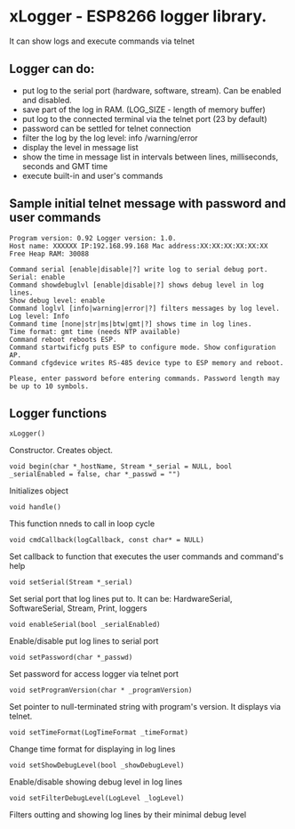 # xLogger - ESP8266 logger library. 
It can show logs and execute commands via telnet 

## Logger can do:

- put log to the serial port (hardware, software, stream). Can be enabled and disabled.
- save part of the log in RAM. (LOG_SIZE - length of memory buffer)
- put log to the connected terminal via the telnet port (23 by default)
- password can be settled for telnet connection
- filter the log by the log level: info /warning/error
- display the level in message list
- show the time in message list in intervals between lines, milliseconds, seconds and GMT time
- execute built-in and user's commands

## Sample initial telnet message with password and user commands

```*** Telnet debug for ESP8266.
Program version: 0.92 Logger version: 1.0.
Host name: XXXXXX IP:192.168.99.168 Mac address:XX:XX:XX:XX:XX:XX
Free Heap RAM: 30088

Command serial [enable|disable|?] write log to serial debug port.
Serial: enable
Command showdebuglvl [enable|disable|?] shows debug level in log lines.
Show debug level: enable
Command loglvl [info|warning|error|?] filters messages by log level.
Log level: Info
Command time [none|str|ms|btw|gmt|?] shows time in log lines.
Time format: gmt time (needs NTP available)
Command reboot reboots ESP.
Command startwificfg puts ESP to configure mode. Show configuration AP.
Command cfgdevice writes RS-485 device type to ESP memory and reboot.

Please, enter password before entering commands. Password length may be up to 10 symbols. 
```

## Logger functions

`xLogger()`

Constructor. Creates object.

`void begin(char *_hostName, Stream *_serial = NULL, bool _serialEnabled = false, char *_passwd = "")`

Initializes object

`void handle()`

This function nneds to call in loop cycle

`void cmdCallback(logCallback, const char* = NULL)`

Set callback to function that executes the user commands and command's help

`void setSerial(Stream *_serial)`

Set serial port that log lines put to. It can be: HardwareSerial, SoftwareSerial, Stream, Print, loggers

`void enableSerial(bool _serialEnabled)`

Enable/disable put log lines to serial port

`void setPassword(char *_passwd)`

Set password for access logger via telnet port

`void setProgramVersion(char * _programVersion)`

Set pointer to null-terminated string with program's version. It displays via telnet.

`void setTimeFormat(LogTimeFormat _timeFormat)`

Change time format for displaying in log lines

`void setShowDebugLevel(bool _showDebugLevel)`

Enable/disable showing debug level in log lines

`void setFilterDebugLevel(LogLevel _logLevel)`

Filters outting and showing log lines by their minimal debug level
